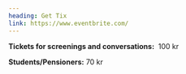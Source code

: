 ```yaml
---
heading: Get Tix
link: https://www.eventbrite.com/
---
```

**Tickets for screenings and conversations:**  100 kr

**Students/Pensioners:** 70 kr
